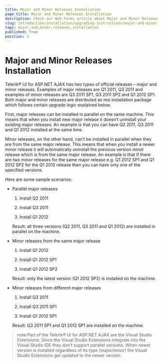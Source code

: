 ```yaml
---
title: Major and Minor Releases Installation
page_title: Major and Minor Releases Installation
description: Check our Web Forms article about Major and Minor Releases Installation.
slug: introduction/installation/upgrading-instructions/major-and-minor-releases-installation
tags: major,and,minor,releases,installation
published: True
position: 1
---
```


# Major and Minor Releases Installation



Telerik® UI for ASP.NET AJAX has two types of official releases – major and minor releases. Examples of major releases are Q1 2011, Q3 2011 and examples of minor releases are Q3 2011 SP1, Q3 2011 SP2 and Q1 2012 SP1. Both major and minor releases are distributed as msi installation package which follows certain upgrade logic explained below.

First, major releases can be installed in parallel on the same machine. This means that when you install new major release it doesn’t uninstall your existing major releases. An example is that you can have Q2 2011, Q3 2011 and Q1 2012 installed at the same time.

Minor releases, on the other hand, can’t be installed in parallel when they are from the same major release. This means that when you install a newer minor release it will automatically uninstall the previous version minor release which is from the same major release. An example is that if there are two minor releases for the same major release e.g. Q1 2012 SP1 and Q1 2012 SP2 for the Q1 2012 release then you can have only one of the specified versions.

Here are some sample scenarios:

* Parallel major releases

	1. Install Q2 2011

	1. Install Q3 2011

	1. Install Q1 2012

	Result: all three versions (Q2 2011, Q3 2011 and Q1 2012) are installed in parallel on the machine.

* Minor releases from the same major release

	1. Install Q1 2012

	1. Install Q1 2012 SP1

	1. Install Q1 2012 SP2

	Result: only the latest version (Q1 2012 SP2) is installed on the machine.

* Minor releases from different major releases

	1. Install Q3 2011

	1. Install Q3 2011 SP1

	1. Install Q1 2012 SP1

	Result: Q3 2011 SP1 and Q1 2012 SP1 are installed on the machine.

>note Part of the Telerik® UI for ASP.NET AJAX are the Visual Studio Extensions. Since the Visual Studio Extensions integrate into the Visual Studio IDE they don’t support parallel versions. When newer version is installed regardless of its type (major/minor) the Visual Studio Extensions get updated to the newer version.


